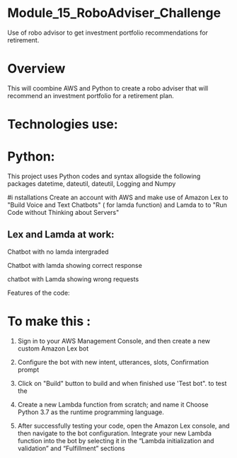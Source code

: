 # Module_15_RoboAdviser_Challenge
Use of robo advisor to get investment portfolio recommendations for retirement.

# Overview 
This will coombine AWS and Python to create a robo adviser that will recommend an investment portfolio for a retirement plan.

# Technologies use:

# Python: 

This project uses Python codes and syntax allogside the following packages 
datetime, dateutil, dateutil, Logging and Numpy

#i nstallations 
Create an account with AWS and make use of Amazon Lex to "Build Voice and Text Chatbots" ( for lamda function) and Lamda to 
to "Run Code without Thinking about Servers"

## Lex and Lamda at work:


Chatbot with no lamda intergraded


Chatbot with lamda showing correct response 


chatbot with Lamda showing wrong requests 

Features of the code:


# To make this : 

1.  Sign in to your AWS Management Console, and then create a new custom Amazon Lex bot

3.  Configure the bot with new intent, utterances, slots, Confirmation prompt

5.  Click on "Build" button to build and when finished use 'Test bot". to test the 


7.  Create a new Lambda function from scratch; and name it Choose Python 3.7 as the runtime programming language.


9.  After successfully testing your code, open the Amazon Lex console, and then navigate to the bot configuration. Integrate your new Lambda function into the bot    by selecting it in the “Lambda initialization and validation” and “Fulfillment” sections
